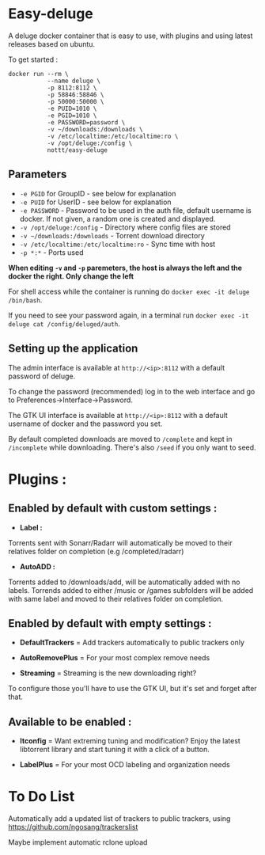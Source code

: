 # Easy-deluge

A deluge docker container that is easy to use, with plugins and using latest releases based on ubuntu.

To get started  :

```
docker run --rm \
           --name deluge \
           -p 8112:8112 \
           -p 58846:58846 \
           -p 50000:50000 \
           -e PUID=1010 \
           -e PGID=1010 \
           -e PASSWORD=password \
           -v ~/downloads:/downloads \
           -v /etc/localtime:/etc/localtime:ro \
           -v /opt/deluge:/config \
           nottt/easy-deluge
```
## Parameters

* `-e PGID` for GroupID - see below for explanation
* `-e PUID` for UserID - see below for explanation
* `-e PASSWORD` - Password to be used in the auth file, default username is docker. If not given, a random one is created and displayed.
* `-v /opt/deluge:/config` - Directory where config files are stored
* `-v ~/downloads:/downloads` - Torrent download directory
* `-v /etc/localtime:/etc/localtime:ro` - Sync time with host
* `-p *:*` - Ports used

**When editing `-v` and `-p` paremeters, the host is always the left and the docker the right. Only change the left**

For shell access while the container is running do `docker exec -it deluge /bin/bash`.

If you need to see your password again, in a terminal run `docker exec -it deluge cat /config/deluged/auth`.

## Setting up the application 

The admin interface is available at `http://<ip>:8112` with a default password of deluge.

To change the password (recommended) log in to the web interface and go to Preferences->Interface->Password.

The GTK UI interface is available at `http://<ip>:8112` with a default username of docker and the password you set.

By default completed downloads are moved to `/complete` and kept in `/incomplete` while downloading. There's also `/seed` if you only want to seed.

# Plugins : 

## Enabled by default with custom settings :

* **Label :**

Torrents sent with Sonarr/Radarr will automatically be moved to their relatives folder on completion (e.g /completed/radarr)

* **AutoADD :**

Torrents added to /downloads/add, will be automatically added with no labels.
Torrends added to either /music or /games subfolders will be added with same label and moved to their relatives folder on completion.

## Enabled by default with empty settings :

* **DefaultTrackers** = Add trackers automatically to public trackers only

* **AutoRemovePlus** = For your most complex remove needs

* **Streaming** = Streaming is the new downloading right?

To configure those you'll have to use the GTK UI, but it's set and forget after that.

## Available to be enabled :

* **ltconfig** = Want extreming tuning and modification? Enjoy the latest libtorrent library and start tuning it with a click of a button.

* **LabelPlus** = For your most OCD labeling and organization needs

# To Do List

Automatically add a updated list of trackers to public trackers, using https://github.com/ngosang/trackerslist

Maybe implement automatic rclone upload
